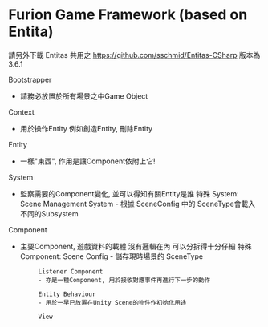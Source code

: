 # Furion Game Framework (based on Entita)

請另外下載 Entitas 共用之
https://github.com/sschmid/Entitas-CSharp
版本為3.6.1


Bootstrapper
 - 請務必放置於所有場景之中Game Object
 
Context
 - 用於操作Entity
 例如創造Entity, 刪除Entity
 
Entity
 - 一樣"東西", 作用是讓Component依附上它!
 
System
 - 監察需要的Component變化, 並可以得知有關Entity是誰
			特殊 System:
			Scene Management System
			- 根據 SceneConfig 中的 SceneType會載入不同的Subsystem
      
Component
 - 主要Component, 遊戲資料的載體 沒有邏輯在內 可以分拆得十分仔細
			特殊 Component:
			Scene Config
			- 儲存現時場景的 SceneType

			Listener Component
			- 亦是一種Component, 用於接收對應事件再進行下一步的動作

			Entity Behaviour
			- 用於一早已放置在Unity Scene的物件作初始化用途

			View
			
